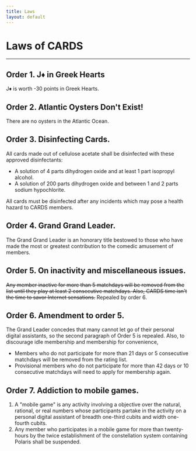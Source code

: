 ```yaml
---
title: Laws
layout: default
---
```


# Laws of CARDS

---

## Order 1. J♦ in Greek Hearts
J♦ is worth -30 points in Greek Hearts.

## Order 2. Atlantic Oysters Don't Exist!
There are no oysters in the Atlantic Ocean.

## Order 3. Disinfecting Cards.
All cards made out of cellulose acetate shall be disinfected with these approved disinfectants:

* A solution of 4 parts dihydrogen oxide and at least 1 part isopropyl alcohol.
* A solution of 200 parts dihydrogen oxide and between 1 and 2 parts sodium hypochlorite.

All cards must be disinfected after any incidents which may pose a health hazard to CARDS members.

## Order 4. Grand Grand Leader.
The Grand Grand Leader is an honorary title bestowed to those who have made the most or greatest contribution to the comedic amusement of members.

## Order 5. On inactivity and miscellaneous issues.
<s>Any member inactive for more than 5 matchdays will be removed from the list until they play at least 2 consecutive matchdays. Also, CARDS time isn't the time to savor Internet sensations.</s> Repealed by order 6.

## Order 6. Amendment to order 5.
The Grand Leader concedes that many cannot let go of their personal digital assistants, so the second paragraph of Order 5 is repealed. Also, to discourage idle membership and membership for convenience,

* Members who do not participate for more than 21 days or 5 consecutive matchdays will be removed from the rating list.
* Provisional members who do not participate for more than 42 days or 10 consecutive matchdays will need to apply for membership again.

## Order 7. Addiction to mobile games.
1. A "mobile game" is any activity involving a objective over the natural, rational, or real numbers whose participants partake in the activity on a personal digital assistant of breadth one-third cubits and width one-fourth cubits.
2. Any member who participates in a mobile game for more than twenty-hours by the twice establishment of the constellation system containing Polaris shall be suspended.

